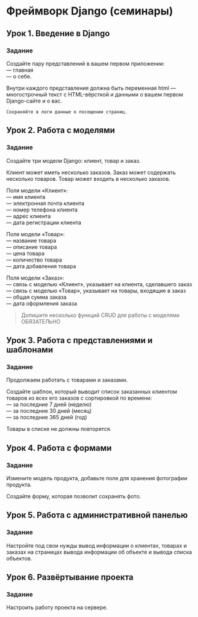 # Фреймворк Django (семинары)

## Урок 1. Введение в Django

### Задание

Создайте пару представлений в вашем первом приложении:  
— главная  
— о себе.

Внутри каждого представления должна быть переменная html — многострочный текст с HTML-вёрсткой и данными о вашем первом Django-сайте и о вас.

    Сохраняйте в логи данные о посещении страниц.

## Урок 2. Работа с моделями

### Задание

Создайте три модели Django: клиент, товар и заказ.

Клиент может иметь несколько заказов. Заказ может содержать несколько товаров. Товар может входить в несколько заказов.

Поля модели «Клиент»:  
— имя клиента  
— электронная почта клиента  
— номер телефона клиента  
— адрес клиента  
— дата регистрации клиента

Поля модели «Товар»:  
— название товара  
— описание товара  
— цена товара  
— количество товара  
— дата добавления товара

Поля модели «Заказ»:  
— связь с моделью «Клиент», указывает на клиента, сделавшего заказ  
— связь с моделью «Товар», указывает на товары, входящие в заказ  
— общая сумма заказа  
— дата оформления заказа

> Допишите несколько функций CRUD для работы с моделями ОБЯЗАТЕЛЬНО

## Урок 3. Работа с представлениями и шаблонами

### Задание

Продолжаем работать с товарами и заказами.

Создайте шаблон, который выводит список заказанных клиентом товаров из всех его заказов с сортировкой по времени:  
— за последние 7 дней (неделю)  
— за последние 30 дней (месяц)  
— за последние 365 дней (год)

Товары в списке не должны повторятся.

## Урок 4. Работа с формами

### Задание

Измените модель продукта, добавьте поле для хранения фотографии продукта.

Создайте форму, которая позволит сохранять фото.

## Урок 5. Работа с административной панелью

### Задание

Настройте под свои нужды вывод информации о клиентах, товарах и заказах на страницах вывода информации об объекте и вывода списка объектов.

## Урок 6. Развёртывание проекта

### Задание

Настроить работу проекта на сервере.
